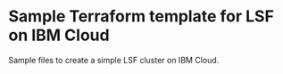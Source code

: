 
# Sample Terraform template for LSF on IBM Cloud

Sample files to create a simple LSF cluster on IBM Cloud.


